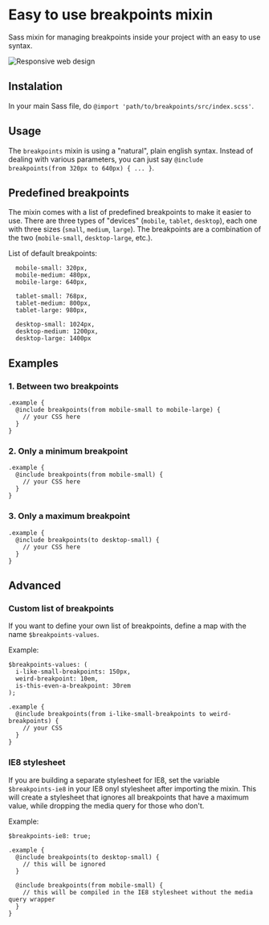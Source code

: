 # Easy to use breakpoints mixin
Sass mixin for managing breakpoints inside your project with an easy to use syntax.

![Responsive web design](https://upload.wikimedia.org/wikipedia/commons/8/81/Content-is-like-water-1980.jpg)

## Instalation
In your main Sass file, do `@import 'path/to/breakpoints/src/index.scss'`.

## Usage
The `breakpoints` mixin is using a "natural", plain english syntax.
Instead of dealing with various parameters, you can just say `@include breakpoints(from 320px to 640px) { ... }`.

## Predefined breakpoints
The mixin comes with a list of predefined breakpoints to make it easier to use. There are three types of "devices" (`mobile`, `tablet`, `desktop`), each one with three sizes (`small`, `medium`, `large`). The breakpoints are a combination of the two (`mobile-small`, `desktop-large`, etc.).

List of default breakpoints:
```
  mobile-small: 320px,
  mobile-medium: 480px,
  mobile-large: 640px,

  tablet-small: 768px,
  tablet-medium: 800px,
  tablet-large: 980px,

  desktop-small: 1024px,
  desktop-medium: 1200px,
  desktop-large: 1400px
```

## Examples

### 1. Between two breakpoints
```
.example {
  @include breakpoints(from mobile-small to mobile-large) {
    // your CSS here
  }
}
```

### 2. Only a minimum breakpoint
```
.example {
  @include breakpoints(from mobile-small) {
    // your CSS here
  }
}
```

### 3. Only a maximum breakpoint
```
.example {
  @include breakpoints(to desktop-small) {
    // your CSS here
  }
}
```

## Advanced

### Custom list of breakpoints
If you want to define your own list of breakpoints, define a map with the name `$breakpoints-values`.

Example:
```
$breakpoints-values: (
  i-like-small-breakpoints: 150px,
  weird-breakpoint: 10em,
  is-this-even-a-breakpoint: 30rem
);

.example {
  @include breakpoints(from i-like-small-breakpoints to weird-breakpoints) {
    // your CSS
  }
}
```

### IE8 stylesheet
If you are building a separate stylesheet for IE8, set the variable `$breakpoints-ie8` in your IE8 onyl stylesheet after importing the mixin. This will create a stylesheet that ignores all breakpoints that have a maximum value, while dropping the media query for those who don't.

Example:
```
$breakpoints-ie8: true;

.example {
  @include breakpoints(to desktop-small) {
    // this will be ignored
  }

  @include breakpoints(from mobile-small) {
    // this will be compiled in the IE8 stylesheet without the media query wrapper
  }
}
```
